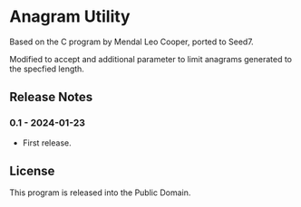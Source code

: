 Anagram Utility
===============

Based on the C program by Mendal Leo Cooper, ported to Seed7.

Modified to accept and additional parameter to limit anagrams generated to the specfied length.

Release Notes
-------------

### 0.1 - 2024-01-23

- First release.

License
-------

This program is released into the Public Domain.
